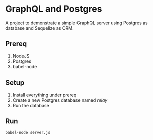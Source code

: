 # GraphQL and Postgres
A project to demonstrate a simple GraphQL server using Postgres as database and Sequelize as ORM.

## Prereq
1. NodeJS
2. Postgres
3. babel-node

## Setup
1. Install everything under prereq
2. Create a new Postgres database named _relay_
3. Run the database

## Run
```
babel-node server.js
```